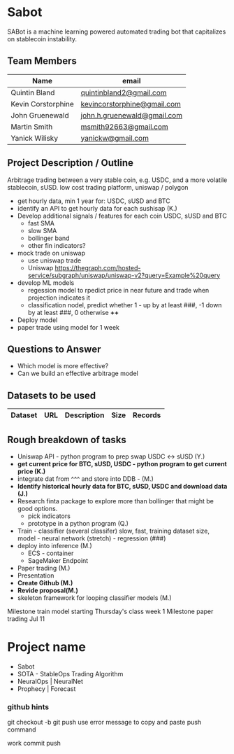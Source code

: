 # Sabot
SABot is a machine learning powered automated trading bot that capitalizes on stablecoin instability.

## Team Members

| Name                 | email                       | 
|----------------------|-----------------------------|
| Quintin Bland        | quintinbland2@gmail.com     |
| Kevin Corstorphine   | kevincorstorphine@gmail.com |
| John Gruenewald      | john.h.gruenewald@gmail.com |
| Martin Smith         | msmith92663@gmail.com       |
| Yanick Wilisky       | yanickw@gmail.com           |

## Project Description / Outline
Arbitrage trading between a very stable coin, e.g. USDC, and a more volatile stablecoin, sUSD.
low cost trading platform, uniswap / polygon

* get hourly data, min 1 year for: USDC, sUSD and BTC
* identify an API to get hourly data for each sushisap (K.)
* Develop additional signals / features for each coin USDC, sUSD and BTC
   * fast SMA
   * slow SMA
   * bollinger band
   * other fin indicators?
* mock trade on uniswap
   * use uniswap trade
   * Uniswap https://thegraph.com/hosted-service/subgraph/uniswap/uniswap-v2?query=Example%20query
* develop ML models
   * regession model to rpedict price in near future and trade when projection indicates it
   * classification nodel, predict whether 1 - up by at least ###, -1 down by at least ###, 0 otherwise  **++**
* Deploy model
* paper trade using model for 1 week


## Questions to Answer
* Which model is more effective?
* Can we build an effective arbitrage model

## Datasets to be used

| Dataset | URL         | Description | Size | Records |
|---------|-------------|-------------|------|---------|

## Rough breakdown of tasks
* Uniswap API - python program to prep swap USDC <-> sUSD (Y.)
* **get current price for BTC, sUSD, USDC - python program to get current price (K.)**
* integrate dat from ^^^ and store into DDB - (M.) 
* **Identify historical hourly data for BTC, sUSD, USDC and download data (J.)**
* Research finta package to explore more than bollinger that might be good options.  
    * pick indicators
    * prototype in a python program (Q.)
* Train - classifier (several classifer) slow, fast, training dataset size, model
        - neural network (stretch)
        - regression (###)
* deploy into inference (M.)
    * ECS - container
    * SageMaker Endpoint
* Paper trading (M.)
* Presentation
* **Create Github (M.)** 
* **Revide proposal(M.)**
* skeleton framework for looping classifier models (M.)

Milestone train model starting Thursday's class week 1
Milestone paper trading Jul 11

# Project name 
* Sabot
* SOTA - StableOps Trading Algorithm
* NeuralOps | NeuralNet
* Prophecy | Forecast

### github hints
git checkout -b <branchname>
git push
    use error message to copy and paste push command

work
commit
push
